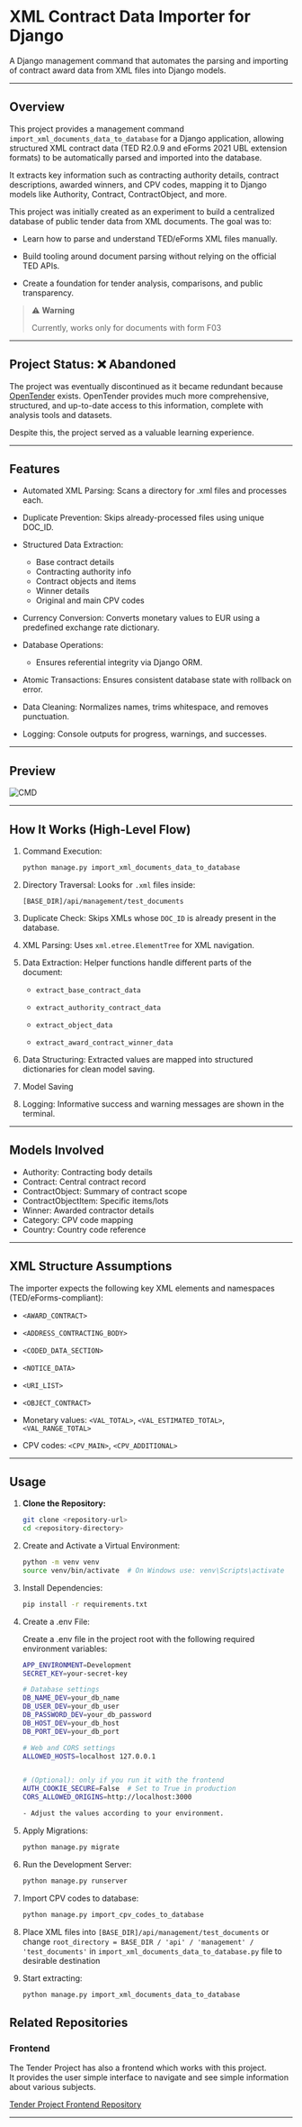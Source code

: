 # XML Contract Data Importer for Django

A Django management command that automates the parsing and importing of contract award data from XML files into Django
models.

---

## Overview

This project provides a management command `import_xml_documents_data_to_database` for a Django application, allowing
structured XML contract
data (TED R2.0.9 and eForms 2021 UBL extension formats) to be automatically parsed and imported into the database.

It extracts key information such as contracting authority details, contract descriptions, awarded winners, and CPV
codes, mapping it to Django models like Authority, Contract, ContractObject, and more.

This project was initially created as an experiment to build a centralized database of public tender data from XML
documents. The goal was to:

- Learn how to parse and understand TED/eForms XML files manually.

- Build tooling around document parsing without relying on the official TED APIs.

- Create a foundation for tender analysis, comparisons, and public transparency.

> ⚠️ **Warning**
>
> Currently, works only for documents with form F03

---

## Project Status: ❌ Abandoned

The project was eventually discontinued as it became redundant because [OpenTender](https://opentender.eu/) exists.
OpenTender provides much more comprehensive, structured, and up-to-date access to this information, complete with
analysis tools and datasets.

Despite this, the project served as a valuable learning experience.

---

## Features

- Automated XML Parsing: Scans a directory for .xml files and processes each.

- Duplicate Prevention: Skips already-processed files using unique DOC_ID.

- Structured Data Extraction:
    - Base contract details
    - Contracting authority info
    - Contract objects and items
    - Winner details
    - Original and main CPV codes

- Currency Conversion: Converts monetary values to EUR using a predefined exchange rate dictionary.
- Database Operations:
    - Ensures referential integrity via Django ORM.
- Atomic Transactions: Ensures consistent database state with rollback on error.
- Data Cleaning: Normalizes names, trims whitespace, and removes punctuation.
- Logging: Console outputs for progress, warnings, and successes.

---

## Preview

![CMD](/preview/tender1.png)

---

## How It Works (High-Level Flow)

1. Command Execution:
    ```bash
    python manage.py import_xml_documents_data_to_database

2. Directory Traversal:
   Looks for `.xml` files inside:

   `[BASE_DIR]/api/management/test_documents`

3. Duplicate Check:
   Skips XMLs whose `DOC_ID` is already present in the database.

4. XML Parsing:
   Uses `xml.etree.ElementTree` for XML navigation.

5. Data Extraction:
   Helper functions handle different parts of the document:

    - `extract_base_contract_data`

    - `extract_authority_contract_data`

    - `extract_object_data`

    - `extract_award_contract_winner_data`

6. Data Structuring:
   Extracted values are mapped into structured dictionaries for clean model saving.

7. Model Saving

8. Logging:
   Informative success and warning messages are shown in the terminal.

---

## Models Involved

- Authority: Contracting body details
- Contract: Central contract record
- ContractObject: Summary of contract scope
- ContractObjectItem: Specific items/lots
- Winner: Awarded contractor details
- Category: CPV code mapping
- Country: Country code reference

---

## XML Structure Assumptions

The importer expects the following key XML elements and namespaces (TED/eForms-compliant):

- `<AWARD_CONTRACT>`

- `<ADDRESS_CONTRACTING_BODY>`

- `<CODED_DATA_SECTION>`

- `<NOTICE_DATA>`

- `<URI_LIST>`

- `<OBJECT_CONTRACT>`

- Monetary values: `<VAL_TOTAL>`, `<VAL_ESTIMATED_TOTAL>`, `<VAL_RANGE_TOTAL>`

- CPV codes: `<CPV_MAIN>`, `<CPV_ADDITIONAL>`

---

## Usage

1. **Clone the Repository:**

   ```bash
   git clone <repository-url>
   cd <repository-directory>

2. Create and Activate a Virtual Environment:

    ```bash
    python -m venv venv
    source venv/bin/activate  # On Windows use: venv\Scripts\activate

3. Install Dependencies:

    ```bash
    pip install -r requirements.txt

4. Create a .env File:

   Create a .env file in the project root with the following required environment variables:

    ```bash
    APP_ENVIRONMENT=Development
    SECRET_KEY=your-secret-key
    
    # Database settings
    DB_NAME_DEV=your_db_name
    DB_USER_DEV=your_db_user
    DB_PASSWORD_DEV=your_db_password
    DB_HOST_DEV=your_db_host
    DB_PORT_DEV=your_db_port
    
    # Web and CORS settings
    ALLOWED_HOSTS=localhost 127.0.0.1
    
    
    # (Optional): only if you run it with the frontend
    AUTH_COOKIE_SECURE=False  # Set to True in production
    CORS_ALLOWED_ORIGINS=http://localhost:3000

   - Adjust the values according to your environment.

5. Apply Migrations:

    ```bash
    python manage.py migrate

6. Run the Development Server:

   ```bash
   python manage.py runserver

7. Import CPV codes to database:

    ```bash
   python manage.py import_cpv_codes_to_database

8. Place XML files into `[BASE_DIR]/api/management/test_documents` or change
   `root_directory = BASE_DIR / 'api' / 'management' / 'test_documents'` in `import_xml_documents_data_to_database.py`
   file to desirable destination


9. Start extracting:

    ```bash
   python manage.py import_xml_documents_data_to_database

## Related Repositories

### Frontend

The Tender Project has also a frontend which works with this project.  
It provides the user simple interface to navigate and see simple information about various subjects.

[Tender Project Frontend Repository](https://github.com/dandr94/tender-project-frontend)

---